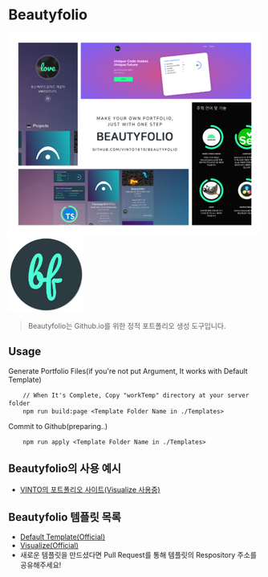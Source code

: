 # Beautyfolio
<img src="https://raw.githubusercontent.com/VINTO1819/Beautyfolio/master/Collage.png" alt="Logo" width="650"/>
   <br>   
<img src="https://raw.githubusercontent.com/VINTO1819/Beautyfolio/master/Beautyfolio.png" alt="Logo" width="150"/>   
   
> Beautyfolio는 Github.io를 위한 정적 포트폴리오 생성 도구입니다.

Usage
--------------
Generate Portfolio Files(if you're not put Argument, It works with Default Template)
```shell
    // When It's Complete, Copy "workTemp" directory at your server folder
    npm run build:page <Template Folder Name in ./Templates>
```

Commit to Github(preparing..)
```shell
    npm run apply <Template Folder Name in ./Templates>
```

Beautyfolio의 사용 예시
--------------
 * [VINTO의 포트폴리오 사이트(Visualize 사용중)](https://vinto1819.github.io/portfolio/)

Beautyfolio 템플릿 목록
--------------
 * [Default Template(Official)](https://github.com/VINTO1819/Beautyfolio/tree/master/Templates/Default)
 * [Visualize(Official)](https://github.com/VINTO1819/Beautyfolio-Templates/tree/master/Visualize)
 * 새로운 템플릿을 만드셨다면 Pull Request를 통해 템플릿의 Respository 주소를 공유해주세요!